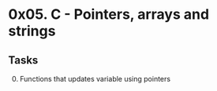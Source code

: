 
# 0x05. C - Pointers, arrays and strings

## Tasks
0. Functions that updates variable using pointers

